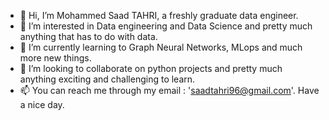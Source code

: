 - 👋 Hi, I’m Mohammed Saad TAHRI, a freshly graduate data engineer.
- 👀 I’m interested in Data engineering and Data Science and pretty much anything that has to do with data.
- 🌱 I’m currently learning to Graph Neural Networks, MLops and much more new things.
- 💞️ I’m looking to collaborate on python projects and pretty much anything exciting and challenging to learn.
- 📫 You can reach me through my email : 'saadtahri96@gmail.com'. Have a nice day.


